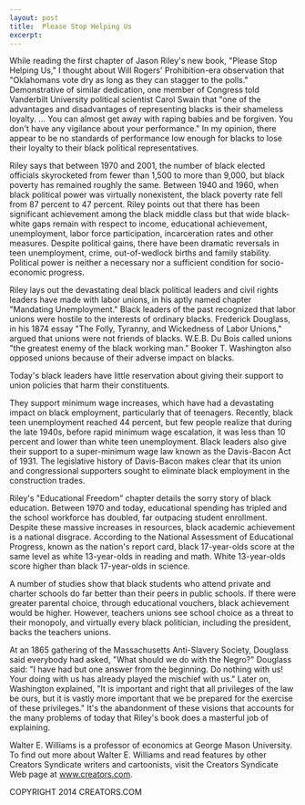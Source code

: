 ```yaml
---
layout: post
title:  Please Stop Helping Us
excerpt:
---
```


While reading the first chapter of Jason Riley's new book, "Please Stop Helping Us," I thought about Will Rogers' Prohibition-era observation that "Oklahomans vote dry as long as they can stagger to the polls." Demonstrative of similar dedication, one member of Congress told Vanderbilt University political scientist Carol Swain that "one of the advantages and disadvantages of representing blacks is their shameless loyalty. ... You can almost get away with raping babies and be forgiven. You don't have any vigilance about your performance." In my opinion, there appear to be no standards of performance low enough for blacks to lose their loyalty to their black political representatives.

Riley says that between 1970 and 2001, the number of black elected officials skyrocketed from fewer than 1,500 to more than 9,000, but black poverty has remained roughly the same. Between 1940 and 1960, when black political power was virtually nonexistent, the black poverty rate fell from 87 percent to 47 percent. Riley points out that there has been significant achievement among the black middle class but that wide black-white gaps remain with respect to income, educational achievement, unemployment, labor force participation, incarceration rates and other measures. Despite political gains, there have been dramatic reversals in teen unemployment, crime, out-of-wedlock births and family stability. Political power is neither a necessary nor a sufficient condition for socio-economic progress.

Riley lays out the devastating deal black political leaders and civil rights leaders have made with labor unions, in his aptly named chapter "Mandating Unemployment." Black leaders of the past recognized that labor unions were hostile to the interests of ordinary blacks. Frederick Douglass, in his 1874 essay "The Folly, Tyranny, and Wickedness of Labor Unions," argued that unions were not friends of blacks. W.E.B. Du Bois called unions "the greatest enemy of the black working man." Booker T. Washington also opposed unions because of their adverse impact on blacks.

Today's black leaders have little reservation about giving their support to union policies that harm their constituents.

 They support minimum wage increases, which have had a devastating impact on black employment, particularly that of teenagers. Recently, black teen unemployment reached 44 percent, but few people realize that during the late 1940s, before rapid minimum wage escalation, it was less than 10 percent and lower than white teen unemployment. Black leaders also give their support to a super-minimum wage law known as the Davis-Bacon Act of 1931. The legislative history of Davis-Bacon makes clear that its union and congressional supporters sought to eliminate black employment in the construction trades.

Riley's "Educational Freedom" chapter details the sorry story of black education. Between 1970 and today, educational spending has tripled and the school workforce has doubled, far outpacing student enrollment. Despite these massive increases in resources, black academic achievement is a national disgrace. According to the National Assessment of Educational Progress, known as the nation's report card, black 17-year-olds score at the same level as white 13-year-olds in reading and math. White 13-year-olds score higher than black 17-year-olds in science.

A number of studies show that black students who attend private and charter schools do far better than their peers in public schools. If there were greater parental choice, through educational vouchers, black achievement would be higher. However, teachers unions see school choice as a threat to their monopoly, and virtually every black politician, including the president, backs the teachers unions.

At an 1865 gathering of the Massachusetts Anti-Slavery Society, Douglass said everybody had asked, "What should we do with the Negro?" Douglass said: "I have had but one answer from the beginning. Do nothing with us! Your doing with us has already played the mischief with us." Later on, Washington explained, "It is important and right that all privileges of the law be ours, but it is vastly more important that we be prepared for the exercise of these privileges." It's the abandonment of these visions that accounts for the many problems of today that Riley's book does a masterful job of explaining.

Walter E. Williams is a professor of economics at George Mason University. To find out more about Walter E. Williams and read features by other Creators Syndicate writers and cartoonists, visit the Creators Syndicate Web page at www.creators.com.

COPYRIGHT 2014 CREATORS.COM
